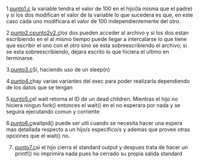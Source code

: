 1.[punto1.c](punto1.c) la variable tendra el valor de 100 en el hijo(la misma que el padre)  y si los dos modifican el valor de la variable lo que sucedera es que,
 en este caso cada uno modificara el valor de 100 independientemente del otro.

2.[punto2.c](punto2.c)[punto2v2.c](punto2v2.c)los dos pueden acceder al archivo y si los dos estan escribiendo en el al mismo tiempo puede llegar a intercalarse lo que tiene que escribir el uno con el otro sino se esta sobreescribiendo el archivo;
  si se esta sobreescribiendo, dejara escrito lo que hiciera el ultimo en terminarse.

3.[punto3.c](punto3.c)Sí, haciendo uso de un sleep(n)
 
4.[punto4.c](punto4.c)hay varias variantes del exec para poder realizarla dependiendo de los datos que se tengan

5.[punto5.c](punto5.c)el wait retorna el ID de un dead children.
  Mientras el hijo no hiciera ningun fork() entonces el wait() en el no esperara por nada y se seguira ejecutando comun y corriente

6.[punto6.c](punto6.c)waitpid() puede ser util cuando se necesita hacer una espera mas detallada respecto a un hijo/s especifico/s
  y ademas que provee otras opciones que el wait() no.

7. [punto7.c](punto7.c)si el hijo cierra el standard output y despues trata de hacer un printf() no imprimira nada pues ha cerrado su
 propia salida standard
